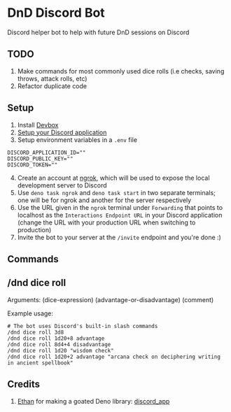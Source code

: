# DnD Discord Bot

Discord helper bot to help with future DnD sessions on Discord

## TODO

1. Make commands for most commonly used dice rolls (i.e checks, saving throws, attack rolls, etc)
2. Refactor duplicate code

## Setup

1. Install [Devbox](https://github.com/jetify-com/devbox)
2. [Setup your Discord application](https://discord.com/developers/docs/intro)
3. Setup environment variables in a `.env` file

```
DISCORD_APPLICATION_ID=""
DISCORD_PUBLIC_KEY=""
DISCORD_TOKEN=""
```
4. Create an account at [ngrok](https://ngrok.com/), which will be used to expose the local development server to Discord 
5. Use `deno task ngrok` and `deno task start` in two separate terminals; one will be for ngrok and another for the server respectively
6. Use the URL given in the `ngrok` terminal under `Forwarding` that points to localhost as the `Interactions Endpoint URL` in your Discord application (change the URL with your production URL when switching to production)
7. Invite the bot to your server at the `/invite` endpoint and you're done :)

## Commands

## /dnd dice roll

Arguments: (dice-expression) (advantage-or-disadvantage) (comment)

Example usage:

```
# The bot uses Discord's built-in slash commands
/dnd dice roll 3d8
/dnd dice roll 1d20+8 advantage
/dnd dice roll 8d4+4 disadvantage
/dnd dice roll 1d20 "wisdom check"
/dnd dice roll 1d20+2 advantage "arcana check on deciphering writing in ancient spellbook"
```

## Credits

1. [Ethan](https://github.com/EthanThatOneKid) for making a goated Deno library: [discord_app](https://github.com/EthanThatOneKid/discord_app)
